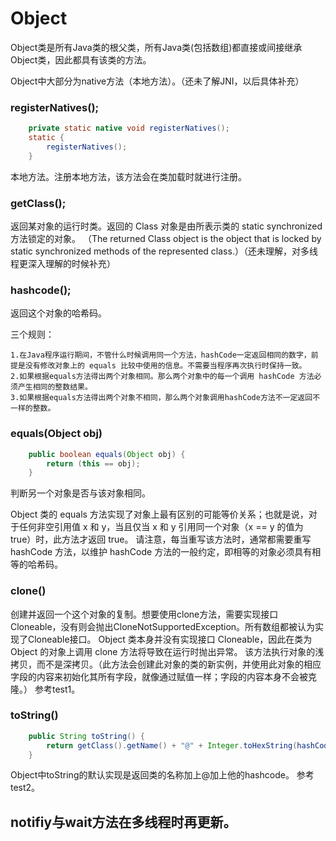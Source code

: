 # Object

Object类是所有Java类的根父类，所有Java类(包括数组)都直接或间接继承Object类，因此都具有该类的方法。

Object中大部分为native方法（本地方法）。（还未了解JNI，以后具体补充）
### registerNatives();

```java
    private static native void registerNatives();
    static {
        registerNatives();
    }
```
本地方法。注册本地方法，该方法会在类加载时就进行注册。

### getClass();
返回某对象的运行时类。返回的 Class 对象是由所表示类的 static synchronized 方法锁定的对象。 （The returned Class object is the object that is locked by static synchronized methods of the represented class.）（还未理解，对多线程更深入理解的时候补充）

### hashcode();
返回这个对象的哈希码。

三个规则：

    1.在Java程序运行期间，不管什么时候调用同一个方法，hashCode一定返回相同的数字，前提是没有修改对象上的 equals 比较中使用的信息。不需要当程序再次执行时保持一致。
    2.如果根据equals方法得出两个对象相同。那么两个对象中的每一个调用 hashCode 方法必须产生相同的整数结果。
    3.如果根据equals方法得出两个对象不相同，那么两个对象调用hashCode方法不一定返回不一样的整数。

### equals(Object obj)
```java
    public boolean equals(Object obj) {
        return (this == obj);
    }
```
判断另一个对象是否与该对象相同。

Object 类的 equals 方法实现了对象上最有区别的可能等价关系；也就是说，对于任何非空引用值 x 和 y，当且仅当 x 和 y 引用同一个对象（x == y 的值为 true）时，此方法才返回 true。
请注意，每当重写该方法时，通常都需要重写 hashCode 方法，以维护 hashCode 方法的一般约定，即相等的对象必须具有相等的哈希码。

### clone()
创建并返回一个这个对象的复制。想要使用clone方法，需要实现接口Cloneable，没有则会抛出CloneNotSupportedException。所有数组都被认为实现了Cloneable接口。 Object 类本身并没有实现接口 Cloneable，因此在类为 Object 的对象上调用 clone 方法将导致在运行时抛出异常。
该方法执行对象的浅拷贝，而不是深拷贝。（此方法会创建此对象的类的新实例，并使用此对象的相应字段的内容来初始化其所有字段，就像通过赋值一样；字段的内容本身不会被克隆。） 参考test1。

### toString()
```java 
    public String toString() {
        return getClass().getName() + "@" + Integer.toHexString(hashCode());
    }
```

Object中toString的默认实现是返回类的名称加上@加上他的hashcode。 参考test2。


## notifiy与wait方法在多线程时再更新。